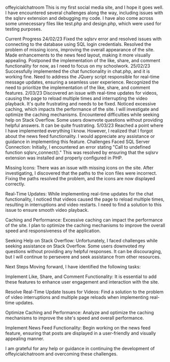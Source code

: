 offeyicialchatroom
This is my first social media site, and I hope it goes well. I have encountered several challenges along the way, including issues with the sqlsrv extension and debugging my code. I have also come across some unnecessary files like test.php and design.php, which were used for testing purposes.

Current Progress
24/02/23
Fixed the sqlsrv error and resolved issues with connecting to the database using SQL login credentials.
Resolved the problem of missing icons, improving the overall appearance of the site.
Made enhancements to the news feed layout, making it more visually appealing.
Postponed the implementation of the like, share, and comment functionality for now, as I need to focus on my schoolwork.
25/02/23
Successfully implemented the chat functionality in chat.php, and it is working fine.
Need to address the JQuery script responsible for real-time message updates, ensuring a seamless user experience.
Recognized the need to prioritize the implementation of the like, share, and comment features.
2/03/23
Discovered an issue with real-time updates for videos, causing the page to reload multiple times and interrupting the video playback. It's quite frustrating and needs to be fixed.
Noticed excessive caching, which impacts the performance of the site. I will investigate and optimize the caching mechanisms.
Encountered difficulties while seeking help on Stack Overflow. Some users downvote questions without providing helpful answers. It can be quite frustrating.
5/03/23
Reached a point where I have implemented everything I know. However, I realized that I forgot about the news feed functionality. I would appreciate any assistance or guidance in implementing this feature.
Challenges Faced
SQL Server Connection: Initially, I encountered an error stating "Call to undefined function sqlsrv_connect()." This was resolved by ensuring that the sqlsrv extension was installed and properly configured in PHP.

Missing Icons: There was an issue with missing icons on the site. After investigating, I discovered that the paths to the icon files were incorrect. Fixing the paths resolved the problem, and the icons are now displayed correctly.

Real-Time Updates: While implementing real-time updates for the chat functionality, I noticed that videos caused the page to reload multiple times, resulting in interruptions and video restarts. I need to find a solution to this issue to ensure smooth video playback.

Caching and Performance: Excessive caching can impact the performance of the site. I plan to optimize the caching mechanisms to improve the overall speed and responsiveness of the application.

Seeking Help on Stack Overflow: Unfortunately, I faced challenges while seeking assistance on Stack Overflow. Some users downvoted my questions without providing any helpful responses. It can be discouraging, but I will continue to persevere and seek assistance from other resources.

Next Steps
Moving forward, I have identified the following tasks:

Implement Like, Share, and Comment Functionality: It is essential to add these features to enhance user engagement and interaction with the site.

Resolve Real-Time Update Issues for Videos: Find a solution to the problem of video interruptions and multiple page reloads when implementing real-time updates.

Optimize Caching and Performance: Analyze and optimize the caching mechanisms to improve the site's speed and overall performance.

Implement News Feed Functionality: Begin working on the news feed feature, ensuring that posts are displayed in a user-friendly and visually appealing manner.

I am grateful for any help or guidance in continuing the development of offeyicialchatroom and overcoming these challenges.